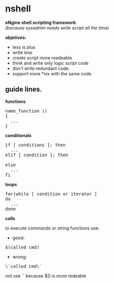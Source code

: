 nshell
======

**eNgine shell scripting framework.**  
*(because sysadmin needs write script all the time)*

**objetives:**
- less is plus
- write less
- create script more readeable
- think and write only logic script code
- don't write redundant code.
- support more *nix with the same code.

guide lines.
-------------
**functions**
<pre>
name_function ()
{
  ...
}
</pre>
**conditionals**
<pre>
if [ conditions ]; then
  ...
elif [ condition ]; then

else
  ...
fi
</pre>
**loops**
<pre>
for|while [ condition or iterator ] 
do
  ...
done
</pre>
**calls**

to execute commands or string functions use:
- good:
<pre>
$(called_cmd)
</pre>
- wrong:
<pre>
\`called_cmd\`
</pre> 
not use `` because $() is more redeable 
